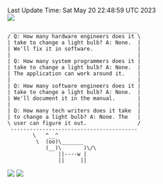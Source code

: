 Last Update Time: 
Sat May 20 22:48:59 UTC 2023
<br>![](https://img.shields.io/badge/%E5%A4%A7%E5%AE%B6-%E5%AE%89%E5%AE%89-green)<br>
```
 ________________________________________
/ Q: How many hardware engineers does it \
| take to change a light bulb? A: None.  |
| We'll fix it in software.              |
|                                        |
| Q: How many system programmers does it |
| take to change a light bulb? A: None.  |
| The application can work around it.    |
|                                        |
| Q: How many software engineers does it |
| take to change a light bulb? A: None.  |
| We'll document it in the manual.       |
|                                        |
| Q: How many tech writers does it take  |
| to change a light bulb? A: None. The   |
\ user can figure it out.                /
 ----------------------------------------
        \   ^__^
         \  (oo)\_______
            (__)\       )\/\
                ||----w |
                ||     ||
```
![](https://github-readme-stats.vercel.app/api?username=chenlitw)
![](https://github-readme-stats.vercel.app/api/top-langs/?username=chenlitw)
